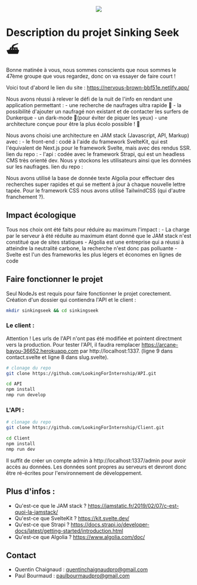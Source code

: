 <div align="center">
  <img src="https://firebasestorage.googleapis.com/v0/b/fireshipcourse-33fb9.appspot.com/o/Frame%201.png?alt=media&token=e2c299c3-f626-4306-9b83-82ac1faac63c" />
</div>

# Description du projet Sinking Seek ⛴

Bonne matinée à vous, nous sommes conscients que nous sommes le 47ème groupe que vous regardez, donc on va essayer de faire court !

Voici tout d'abord le lien du site : https://nervous-brown-bbf51e.netlify.app/

Nous avons réussi à relever le défi de la nuit de l'info en rendant une application permettant :
    - une recherche de naufrages ultra rapide 🔎
    - la possibilité d'ajouter un naufragé non existant et de contacter les surfers de Dunkerque 
    - un dark-mode 🌙(pour éviter de piquer les yeux)
    - une architecture conçue pour être la plus écolo possible ! 🍃

Nous avons choisi une architecture en JAM stack (Javascript, API, Markup) avec :
    - le front-end : codé à l'aide du framework SvelteKit, qui est l'équivalent de Next.js pour le framework Svelte, mais avec des rendus SSR.
    lien du repo : 
    - l'api : codée avec le framework Strapi, qui est un headless CMS très orienté dev. Nous y stockons les utilisateurs ainsi que les données sur les naufrages.
    lien du repo :

Nous avons utilisé la base de donnée texte Algolia pour effectuer des recherches super rapides et qui se mettent à jour à chaque nouvelle lettre tapée. Pour le framework CSS nous avons utilisé TailwindCSS (qui d'autre franchement ?).

## Impact écologique

Tous nos choix ont été faits pour réduire au maximum l'impact : 
    - La charge par le serveur à été réduite au maximum étant donné que le JAM stack n'est constitué que de sites statiques
    - Algolia est une entreprise qui a réussi à atteindre la neutralité carbone, la recherche n'est donc pas polluante
    - Svelte est l'un des frameworks les plus légers et économes en lignes de code

## Faire fonctionner le projet

Seul NodeJs est requis pour faire fonctionner le projet corectement.
Création d'un dossier qui contiendra l'API et le client :
```bash
mkdir sinkingseek && cd sinkingseek
```

### Le client :

Attention ! Les urls de l'API n'ont pas été modifiée et pointent directment vers la production. Pour tester l'API, il faudra remplacer https://arcane-bayou-36652.herokuapp.com par http://localhost:1337. (ligne 9 dans contact.svelte et ligne 8 dans slug.svelte).
```bash
# clonage du repo
git clone https://github.com/LookingForInternship/API.git

cd API
npm install
nmp run develop
```
### L'API :

```bash
# clonage du repo
git clone https://github.com/LookingForInternship/Client.git

cd Client
npm install
nmp run dev
```
Il suffit de créer un compte admin à http://localhost:1337/admin pour avoir accès au données.
Les données sont propres au serveurs et devront donc être ré-écrites pour l'environnement de développement. 

## Plus d'infos :

- Qu'est-ce que le JAM stack ? https://jamstatic.fr/2019/02/07/c-est-quoi-la-jamstack/
- Qu'est-ce que SvelteKit ? https://kit.svelte.dev/
- Qu'est-ce que Strapi ? https://docs.strapi.io/developer-docs/latest/getting-started/introduction.html
- Qu'est-ce que Algolia ? https://www.algolia.com/doc/

## Contact

- Quentin Chaignaud : quentinchaignaudpro@gmail.com
- Paul Bourmaud : paulbourmaudpro@gmail.com
